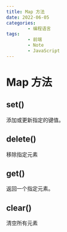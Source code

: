 ```yaml
---
title: Map 方法
date: 2022-06-05
categories:
        - 编程语言
tags:
        - 前端
        - Note
        - JavaScript
---
```


# Map 方法

## set()

添加或更新指定的键值。

## delete()

移除指定元素

## get()

返回一个指定元素。

## clear()

清空所有元素

